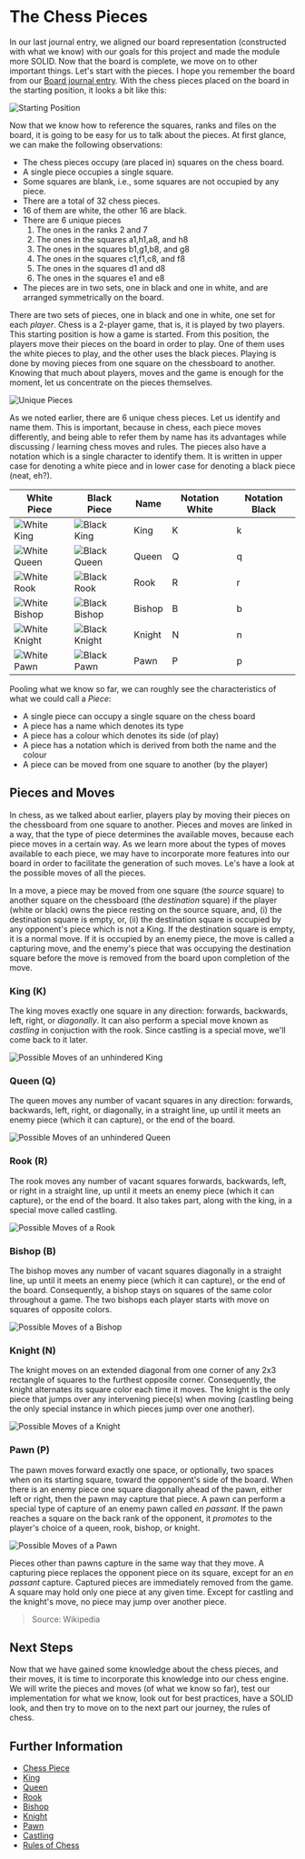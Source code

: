 # The Chess Pieces

In our last journal entry, we aligned our board representation (constructed with what we know) with our
goals for this project and made the module more SOLID. Now that the board is complete, we move on to
other important things. Let's start with the pieces. I hope you remember the board from our [Board
journal entry](03%20-%20The%20Chess%20Board.md). With the chess pieces placed on the board in the
starting position, it looks a bit like this:

![Starting Position](../media/starting-position.png)

Now that we know how to reference the squares, ranks and files on the board, it is going to be easy for
us to talk about the pieces. At first glance, we can make the following observations:

* The chess pieces occupy (are placed in) squares on the chess board.
* A single piece occupies a single square.
* Some squares are blank, i.e., some squares are not occupied by any piece.
* There are a total of 32 chess pieces.
* 16 of them are white, the other 16 are black.
* There are 6 unique pieces
    1. The ones in the ranks 2 and 7
    2. The ones in the squares a1,h1,a8, and h8
    3. The ones in the squares b1,g1,b8, and g8
    4. The ones in the squares c1,f1,c8, and f8
    5. The ones in the squares d1 and d8
    6. The ones in the squares e1 and e8
* The pieces are in two sets, one in black and one in white, and are arranged symmetrically on the board.

There are two sets of pieces, one in black and one in white, one set for each *player*. Chess is a
2-player game, that is, it is played by two players. This starting position is how a game is started.
From this position, the players move their pieces on the board in order to play. One of them uses the
white pieces to play, and the other uses the black pieces. Playing is done by moving pieces from one
square on the chessboard to another. Knowing that much about players, moves and the game is enough for 
the moment, let us concentrate on the pieces themselves.

![Unique Pieces](../media/pieces/chess-pieces-all.png)

As we noted earlier, there are 6 unique chess pieces. Let us identify and name them. This is important,
because in chess, each piece moves differently, and being able to refer them by name has its advantages
while discussing / learning chess moves and rules. The pieces also have a notation which is a single
character to identify them. It is written in upper case for denoting a white piece and in lower case for
denoting a black piece (neat, eh?).

White Piece|Black Piece|Name|Notation White|Notation Black|
-----------|-----------|----|--------------|--------------|
![White King](../media/pieces/king-white.png)|![Black King](../media/pieces/king-black.png)|King|K|k|
![White Queen](../media/pieces/queen-white.png)|![Black Queen](../media/pieces/queen-black.png)|Queen|Q|q|
![White Rook](../media/pieces/rook-white.png)|![Black Rook](../media/pieces/rook-black.png)|Rook|R|r|
![White Bishop](../media/pieces/bishop-white.png)|![Black Bishop](../media/pieces/bishop-black.png)|Bishop|B|b|
![White Knight](../media/pieces/knight-white.png)|![Black Knight](../media/pieces/knight-black.png)|Knight|N|n|
![White Pawn](../media/pieces/pawn-white.png)|![Black Pawn](../media/pieces/pawn-black.png)|Pawn|P|p|

Pooling what we know so far, we can roughly see the characteristics of what we could call a *Piece*:

* A single piece can occupy a single square on the chess board
* A piece has a name which denotes its type
* A piece has a colour which denotes its side (of play)
* A piece has a notation which is derived from both the name and the colour
* A piece can be moved from one square to another (by the player)

## Pieces and Moves
In chess, as we talked about earlier, players play by moving their pieces on the chessboard from one
square to another. Pieces and moves are linked in a way, that the type of piece determines the available
moves, because each piece moves in a certain way. As we learn more about the types of moves available to
each piece, we may have to incorporate more features into our board in order to facilitate the generation
of such moves. Le's have a look at the possible moves of all the pieces.

In a move, a piece may be moved from one square (the *source* square) to another square on the chessboard
(the *destination* square) if the player (white or black) owns the piece resting on the source square,
and, (i) the destination square is empty, or, (ii) the destination square is occupied by any opponent's
piece which is not a King. If the destination square is empty, it is a normal move. If it is occupied by
an enemy piece, the move is called a capturing move, and the enemy's piece that was occupying the
destination square before the move is removed from the board upon completion of the move.

### King (K)
The king moves exactly one square in any direction: forwards, backwards, left, right, or *diagonally*. It
can also perform a special move known as *castling* in conjuction with the rook. Since castling is a
special move, we'll come back to it later.

![Possible Moves of an unhindered King](../media/moves/king-possible-moves.png)

### Queen (Q)
The queen moves any number of vacant squares in any direction: forwards, backwards, left, right, or
diagonally, in a straight line, up until it meets an enemy piece (which it can capture), or the end of the
board.

![Possible Moves of an unhindered Queen](../media/moves/queen-possible-moves.png)

### Rook (R)
The rook moves any number of vacant squares forwards, backwards, left, or right in a straight line, up
until it meets an enemy piece (which it can capture), or the end of the board. It also takes part, along
with the king, in a special move called castling.

![Possible Moves of a Rook](../media/moves/rook-possible-moves.png)

### Bishop (B)
The bishop moves any number of vacant squares diagonally in a straight line, up until it meets an enemy
piece (which it can capture), or the end of the board. Consequently, a bishop stays on squares of the
same color throughout a game. The two bishops each player starts with move on squares of opposite colors.

![Possible Moves of a Bishop](../media/moves/bishop-possible-moves.png)

### Knight (N)
The knight moves on an extended diagonal from one corner of any 2x3 rectangle of squares to the furthest
opposite corner. Consequently, the knight alternates its square color each time it moves. The knight is
the only piece that jumps over any intervening piece(s) when moving (castling being the only special
instance in which pieces jump over one another).

![Possible Moves of a Knight](../media/moves/knight-possible-moves.png)

### Pawn (P)
The pawn moves forward exactly one space, or optionally, two spaces when on its starting square, toward
the opponent's side of the board. When there is an enemy piece one square diagonally ahead of the pawn,
either left or right, then the pawn may capture that piece. A pawn can perform a special type of capture
of an enemy pawn called *en passant*. If the pawn reaches a square on the back rank of the opponent, it
*promotes* to the player's choice of a queen, rook, bishop, or knight.

![Possible Moves of a Pawn](../media/moves/pawn-possible-moves.png)

Pieces other than pawns capture in the same way that they move. A capturing piece replaces the opponent
piece on its square, except for an *en passant* capture. Captured pieces are immediately removed from the
 game. A square may hold only one piece at any given time. Except for castling and the knight's move, no
piece may jump over another piece.

>Source: Wikipedia

## Next Steps
Now that we have gained some knowledge about the chess pieces, and their moves, it is time to incorporate
this knowledge into our chess engine. We will write the pieces and moves (of what we know so far), test
our implementation for what we know, look out for best practices, have a SOLID look, and then try to move
on to the next part our journey, the rules of chess.

## Further Information
* [Chess Piece](https://en.wikipedia.org/wiki/Chess_piece)
* [King](https://en.wikipedia.org/wiki/King_(chess))
* [Queen](https://en.wikipedia.org/wiki/Queen_(chess))
* [Rook](https://en.wikipedia.org/wiki/Rook_(chess))
* [Bishop](https://en.wikipedia.org/wiki/Bishop_(chess))
* [Knight](https://en.wikipedia.org/wiki/Knight_(chess))
* [Pawn](https://en.wikipedia.org/wiki/Pawn_(chess))
* [Castling](https://en.wikipedia.org/wiki/Castling)
* [Rules of Chess](https://en.wikipedia.org/wiki/Rules_of_chess)